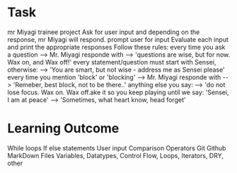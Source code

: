 # Task
mr Miyagi trainee project
Ask for user input and depending on the response, mr Miyagi will respond.
prompt user for input
Evaluate each input and print the appropriate responses
Follow these rules:
every time you ask a question --> Mr. Miyagi responde with
--> 'questions are wise, but for now. Wax on, and Wax off!'
every statement/question must start with Sensei, otherwise:
--> 'You are smart, but not wise - address me as Sensei please'
every time you mention 'block' or 'blocking' --> Mr. Miyagi responde with
--> 'Remeber, best block, not to be there..'
anything else you say:
--> 'do not lose focus. Wax on. Wax off.ake it so you keep playing until we say: 'Sensei, I am at peace'
--> 'Sometimes, what heart know, head forget'


# Learning Outcome
While loops
If else statements
User input
Comparison Operators
Git
Github
MarkDown Files
Variables, Datatypes, Control Flow, Loops, Iterators, DRY, other
